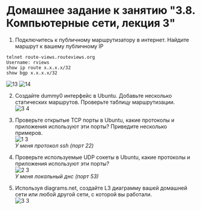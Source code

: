 # Домашнее задание к занятию "3.8. Компьютерные сети, лекция 3"

1. Подключитесь к публичному маршрутизатору в интернет. Найдите маршрут к вашему публичному IP
```
telnet route-views.routeviews.org
Username: rviews
show ip route x.x.x.x/32
show bgp x.x.x.x/32
```   
![13](https://user-images.githubusercontent.com/87580669/174486176-cbd46b2a-c83f-410f-a2f5-f603c491c633.jpg)
![14](https://user-images.githubusercontent.com/87580669/174486181-65ff4f2c-84cf-473a-abf4-25fe7641f5f1.jpg)

2. Создайте dummy0 интерфейс в Ubuntu. Добавьте несколько статических маршрутов. Проверьте таблицу маршрутизации.   
![3 4](https://user-images.githubusercontent.com/87580669/174667751-e6f4ff7d-3598-432a-a7c2-d72031e80534.jpg)   


3. Проверьте открытые TCP порты в Ubuntu, какие протоколы и приложения используют эти порты? Приведите несколько примеров.   
![1 3](https://user-images.githubusercontent.com/87580669/174647277-0ab2ebd9-c4f8-4d01-b096-78591015d2ff.jpg)   
*У меня протокол ssh (порт 22)*

4. Проверьте используемые UDP сокеты в Ubuntu, какие протоколы и приложения используют эти порты?   
![2 3](https://user-images.githubusercontent.com/87580669/174647714-586d82c5-0a86-4530-81af-387c7e9d31e3.jpg)   
*У меня локальный днс (порт 53)*

5. Используя diagrams.net, создайте L3 диаграмму вашей домашней сети или любой другой сети, с которой вы работали.   
![3 3](https://user-images.githubusercontent.com/87580669/174647952-8a04bd95-ceec-4d52-9d59-dea9331369d0.jpg)

